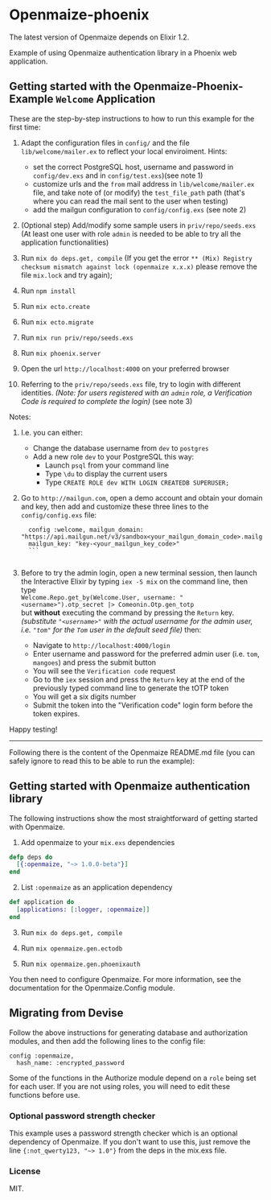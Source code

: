 # Openmaize-phoenix

The latest version of Openmaize depends on Elixir 1.2.

Example of using Openmaize authentication library in a Phoenix web
application.


## Getting started with the Openmaize-Phoenix-Example `Welcome` Application

These are the step-by-step instructions to how to run this example for the first time:   

 1. Adapt the configuration files in `config/` and 
    the file `lib/welcome/mailer.ex` to reflect your local enviroiment. 
    Hints:
      * set the correct PostgreSQL host, username and password 
        in `config/dev.exs` and in `config/test.exs`)(see note 1)
      * customize urls and the `from` mail address in `lib/welcome/mailer.ex`
        file, and take note of (or modify) the `test_file_path` path (that's where you can read the mail sent to the user when testing)
      * add the mailgun configuration to `config/config.exs` (see note 2)

 2. (Optional step) Add/modify some sample users in `priv/repo/seeds.exs`
      (At least one user with role `admin` is needed to be able to try all the application functionalities)
  
 3. Run `mix do deps.get, compile`
      (If you get the error
        `** (Mix) Registry checksum mismatch against lock (openmaize x.x.x)` 
      please remove the file `mix.lock` and try again);

 4. Run `npm install`

 5. Run `mix ecto.create`

 6. Run `mix ecto.migrate`

 7. Run `mix run priv/repo/seeds.exs`

 8. Run `mix phoenix.server`

 9. Open the url `http://localhost:4000` on your preferred browser

 10. Referring to the `priv/repo/seeds.exs` file, try to login 
      with different identities. 
      _(Note: for users registered with an `admin` role, a Verification Code is required to complete the login)_ (see note 3)  


Notes:  

1. I.e. you can either:

   - Change the database username from `dev` to `postgres`  
   - Add a new role `dev` to your PostgreSQL this way:
     * Launch `psql` from your command line
     * Type `\du` to display the current users
     * Type `CREATE ROLE dev WITH LOGIN CREATEDB SUPERUSER;`  
 
2. Go to `http://mailgun.com`, open a demo account and obtain your domain and key, then add and customize these three lines to the `config/config.exs` file:  

     ```# Configures MailGun
       config :welcome, mailgun_domain: "https://api.mailgun.net/v3/sandbox<your_mailgun_domain_code>.mailgun.org",`
       mailgun_key: "key-<your_mailgun_key_code>"
       ```
       
3. Before to try the admin login, open a new terminal session, then launch the Interactive Elixir 
    by typing `iex -S mix` on the command line,
    then type  
    `Welcome.Repo.get_by(Welcome.User, username: "<username>").otp_secret |> Comeonin.Otp.gen_totp`  
    but **without** executing the command by pressing the `Return` key.  
    _(substitute `"<username>"` with the actual username for the admin user, i.e. `"tom"` for the `Tom` user in the default seed file)_
    then:
      - Navigate to `http://localhost:4000/login`
      - Enter username and password for the preferred admin user 
        (i.e. `tom`, `mangoes`) and press the submit button
      - You will see the `Verification code` request
      - Go to the `iex` session and press the `Return` key at the end 
        of the previously typed command line to generate the tOTP token
      - You will get a six digits number
      - Submit the token into the "Verification code" login form before the token expires.  
  
Happy testing!  
  



---

Following there is the content of the Openmaize README.md file (you can safely ignore to read this to be able to run the example):


## Getting started with Openmaize authentication library

The following instructions show the most straightforward of getting started
with Openmaize.

1. Add openmaize to your `mix.exs` dependencies

  ```elixir
  defp deps do
    [{:openmaize, "~> 1.0.0-beta"}]
  end
  ```

2. List `:openmaize` as an application dependency

  ```elixir
  def application do
    [applications: [:logger, :openmaize]]
  end
  ```

3. Run `mix do deps.get, compile`

4. Run `mix openmaize.gen.ectodb`

5. Run `mix openmaize.gen.phoenixauth`

You then need to configure Openmaize. For more information, see the documentation
for the Openmaize.Config module.

## Migrating from Devise

Follow the above instructions for generating database and authorization
modules, and then add the following lines to the config file:

    config :openmaize,
      hash_name: :encrypted_password

Some of the functions in the Authorize module depend on a `role` being
set for each user. If you are not using roles, you will need to edit
these functions before use.

### Optional password strength checker

This example uses a password strength checker which is an optional dependency of
Openmaize. If you don't want to use this, just remove the line `{:not_qwerty123, "~> 1.0"}`
from the deps in the mix.exs file.

### License

MIT.
